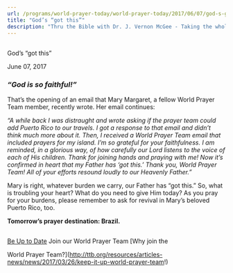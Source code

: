 ```yaml
---
url: /programs/world-prayer-today/world-prayer-today/2017/06/07/god-s-got-this
title: "God’s “got this”"
description: "Thru the Bible with Dr. J. Vernon McGee - Taking the whole Word to the whole world"
---
```







## 
 God’s “got this”


June 07, 2017




### *“God is so faithful!”*


That’s the opening of an email that Mary Margaret, a fellow World Prayer Team member, recently wrote. Her email continues:


*“A while back I was distraught and wrote asking if the prayer team could add Puerto Rico to our travels. I got a response to that email and didn’t think much more about it. Then, I received a World Prayer Team email that included prayers for my island. I’m so grateful for your faithfulness. I am reminded, in a glorious way, of how carefully our Lord listens to the voice of each of His children. Thank for joining hands and praying with me! Now it’s confirmed in heart that my Father has ‘got this.’ Thank you, World Prayer Team! All of your efforts resound loudly to our Heavenly Father.”*


Mary is right, whatever burden we carry, our Father has “got this.” So, what is troubling your heart? What do you need to give Him today? As you pray for your burdens, please remember to ask for revival in Mary’s beloved Puerto Rico, too. 


**Tomorrow’s prayer destination: Brazil.**







## 




[Be Up to Date](http://feeds.feedburner.com/WorldPrayerToday "World Prayer Today RSS Feed")
Join our World Prayer Team
[Why join the  

World Prayer Team?](http://ttb.org/resources/articles-news/news/2017/03/26/keep-it-up-world-prayer-team!)




